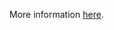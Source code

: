 More information [here](https://docs.bridgecrew.io/docs/ensure-openstack-firewall-rule-has-destination-ip-configured).
